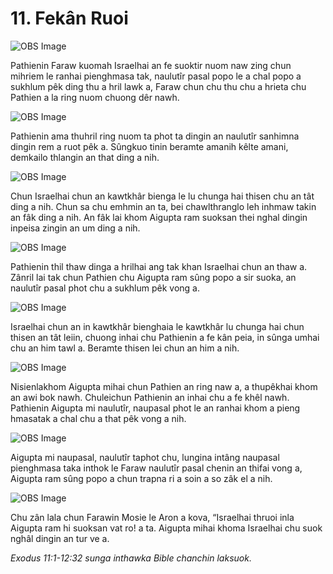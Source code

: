 # 11. Fekân Ruoi

![OBS Image](https://cdn.door43.org/obs/jpg/360px/obs-en-11-01.jpg)

Pathienin Faraw kuomah Israelhai an fe suoktir nuom naw zing chun mihriem le ranhai pienghmasa tak, naulutîr pasal popo le a chal popo a sukhlum pêk ding thu a hril lawk a, Faraw chun chu thu chu a hrieta chu Pathien a la ring nuom chuong dêr nawh.

![OBS Image](https://cdn.door43.org/obs/jpg/360px/obs-en-11-02.jpg)

Pathienin ama thuhril ring nuom ta phot ta dingin an naulutîr sanhimna dingin rem a ruot pêk a. Sûngkuo tinin beramte amanih kêlte amani, demkailo thlangin an that ding a nih.

![OBS Image](https://cdn.door43.org/obs/jpg/360px/obs-en-11-03.jpg)

Chun Israelhai chun an kawtkhâr bienga le lu chunga hai thisen chu an tât ding a nih. Chun sa chu emhmin an ta, bei chawlthranglo leh inhmaw takin an fâk ding a nih. An fâk lai khom Aigupta ram suoksan thei nghal dingin inpeisa zingin an um ding a nih.

![OBS Image](https://cdn.door43.org/obs/jpg/360px/obs-en-11-04.jpg)

Pathienin thil thaw dinga a hrilhai ang tak khan Israelhai chun an thaw a. Zânril lai tak chun Pathien chu Aigupta ram sûng popo a sir suoka, an naulutîr pasal phot chu a sukhlum pêk vong a.

![OBS Image](https://cdn.door43.org/obs/jpg/360px/obs-en-11-05.jpg)

Israelhai chun an in kawtkhâr bienghaia le kawtkhâr lu chunga hai chun thisen an tât leiin, chuong inhai chu Pathienin a fe kân peia, in sûnga umhai chu an him tawl a. Beramte thisen lei chun an him a nih.

![OBS Image](https://cdn.door43.org/obs/jpg/360px/obs-en-11-06.jpg)

Nisienlakhom Aigupta mihai chun Pathien an ring naw a, a thupêkhai khom an awi bok nawh. Chuleichun Pathienin an inhai chu a fe khêl nawh. Pathienin Aigupta mi naulutîr, naupasal phot le an ranhai khom a pieng hmasatak a chal chu a that pêk vong a nih.

![OBS Image](https://cdn.door43.org/obs/jpg/360px/obs-en-11-07.jpg)

Aigupta mi naupasal, naulutîr taphot chu, lungina intâng naupasal pienghmasa taka inthok le Faraw naulutîr pasal chenin an thifai vong a, Aigupta ram sûng popo a chun trapna ri a soin a so zâk el a nih.

![OBS Image](https://cdn.door43.org/obs/jpg/360px/obs-en-11-08.jpg)

Chu zân lala chun Farawin Mosie le Aron a kova, “Israelhai thruoi inla Aigupta ram hi suoksan vat ro! a ta. Aigupta mihai khoma Israelhai chu suok nghâl dingin an tur ve a.

_Exodus 11:1-12:32 sunga inthawka Bible chanchin laksuok._